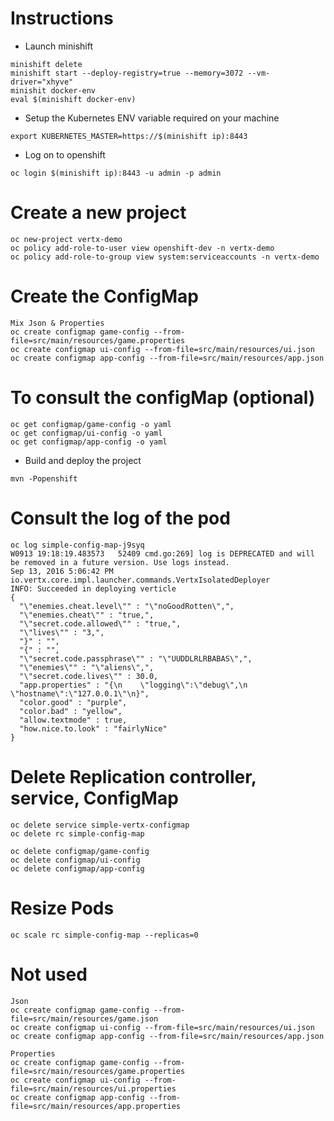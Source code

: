 # Instructions

* Launch minishift

```
minishift delete
minishift start --deploy-registry=true --memory=3072 --vm-driver="xhyve"
minishit docker-env
eval $(minishift docker-env)
```

* Setup the Kubernetes ENV variable required on your machine 

```
export KUBERNETES_MASTER=https://$(minishift ip):8443
``` 
   
* Log on to openshift
```    
oc login $(minishift ip):8443 -u admin -p admin
```    
# Create a new project

```    
oc new-project vertx-demo
oc policy add-role-to-user view openshift-dev -n vertx-demo
oc policy add-role-to-group view system:serviceaccounts -n vertx-demo
```

# Create the ConfigMap

```
Mix Json & Properties
oc create configmap game-config --from-file=src/main/resources/game.properties
oc create configmap ui-config --from-file=src/main/resources/ui.json
oc create configmap app-config --from-file=src/main/resources/app.json
```

# To consult the configMap (optional)

```
oc get configmap/game-config -o yaml
oc get configmap/ui-config -o yaml
oc get configmap/app-config -o yaml
```

* Build and deploy the project
   
```
mvn -Popenshift   
```

# Consult the log of the pod

```
oc log simple-config-map-j9syq
W0913 19:18:19.483573   52409 cmd.go:269] log is DEPRECATED and will be removed in a future version. Use logs instead.
Sep 13, 2016 5:06:42 PM io.vertx.core.impl.launcher.commands.VertxIsolatedDeployer
INFO: Succeeded in deploying verticle
{
  "\"enemies.cheat.level\"" : "\"noGoodRotten\",",
  "\"enemies.cheat\"" : "true,",
  "\"secret.code.allowed\"" : "true,",
  "\"lives\"" : "3,",
  "}" : "",
  "{" : "",
  "\"secret.code.passphrase\"" : "\"UUDDLRLRBABAS\",",
  "\"enemies\"" : "\"aliens\",",
  "\"secret.code.lives\"" : 30.0,
  "app.properties" : "{\n    \"logging\":\"debug\",\n    \"hostname\":\"127.0.0.1\"\n}",
  "color.good" : "purple",
  "color.bad" : "yellow",
  "allow.textmode" : true,
  "how.nice.to.look" : "fairlyNice"
}
```

# Delete Replication controller, service, ConfigMap

```
oc delete service simple-vertx-configmap
oc delete rc simple-config-map

oc delete configmap/game-config
oc delete configmap/ui-config
oc delete configmap/app-config
```

# Resize Pods

```
oc scale rc simple-config-map --replicas=0
```

# Not used

```
Json
oc create configmap game-config --from-file=src/main/resources/game.json
oc create configmap ui-config --from-file=src/main/resources/ui.json
oc create configmap app-config --from-file=src/main/resources/app.json

Properties
oc create configmap game-config --from-file=src/main/resources/game.properties
oc create configmap ui-config --from-file=src/main/resources/ui.properties
oc create configmap app-config --from-file=src/main/resources/app.properties
```
